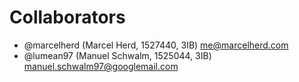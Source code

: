 # Collaborators

- @marcelherd (Marcel Herd, 1527440, 3IB) <me@marcelherd.com>
- @lumean97 (Manuel Schwalm, 1525044, 3IB) <manuel.schwalm97@googlemail.com>
